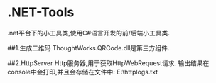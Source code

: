 # .NET-Tools
.net平台下的小工具类,使用C#语言开发的前/后端小工具类.

##1.生成二维码
ThoughtWorks.QRCode.dll是第三方组件.

##2.HttpServer
Http服务器,用于获取HttpWebRequest请求.
输出结果在console中会打印,并且会存储在文件中: E:\httplogs.txt
